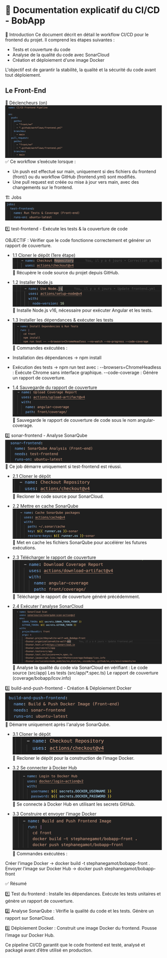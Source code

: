 # 📖 Documentation explicatif du CI/CD - BobApp

📌 Introduction
Ce document décrit en détail le workflow CI/CD pour le frontend du projet. Il comprend les étapes suivantes :

* Tests et couverture du code
* Analyse de la qualité du code avec SonarCloud
* Création et déploiement d'une image Docker

L'objectif est de garantir la stabilité, la qualité et la sécurité du code avant tout déploiement.

## Le Front-End

🎯 Déclencheurs (on)
![ok](assets/WF-SS-1.png)
✅ Ce workflow s’exécute lorsque :

* Un push est effectué sur main, uniquement si des fichiers du frontend (front/) ou du workflow GitHub (frontend.yml) sont modifiés.
* Une pull request est créée ou mise à jour vers main, avec des changements sur le frontend.

🏗️ Jobs
![ok](assets/WF-SS-2.png)

1️⃣ test-frontend - Exécute les tests & la couverture de code

OBJECTIF : Vérifier que le code fonctionne correctement et générer un rapport de couverture.

* 1.1 Cloner le dépôt (1ere étape)
![ok](assets/WF-SS-3.png)
📌 Récupère le code source du projet depuis GitHub.

* 1.2 Installer Node.js
![ok](assets/WF-SS-4.png)
📌 Installe Node.js v16, nécessaire pour exécuter Angular et les tests.

* 1.3 Installer les dépendances & exécuter les tests
![ok](assets/WF-SS-5.png)
📌 Commandes exécutées :
 * Installation des dépendances → npm install
 * Exécution des tests → npm run test avec :
  --browsers=ChromeHeadless : Exécute Chrome sans interface graphique.
  --code-coverage : Génère un rapport de couverture.

* 1.4 Sauvegarde du rapport de couverture
![ok](assets/WF-SS-6.png)
📌 Sauvegarde le rapport de couverture de code sous le nom angular-coverage.

2️⃣ sonar-frontend - Analyse SonarQube
![ok](assets/WF-SS-7.png)
📌 Ce job démarre uniquement si test-frontend est réussi.

* 2.1 Cloner le dépôt
![ok](assets/WF-SS-8.png)
📌 Recloner le code source pour SonarCloud.

* 2.2 Mettre en cache SonarQube
![ok](assets/WF-SS-9.png)
📌 Met en cache les fichiers SonarQube pour accélérer les futures exécutions.

* 2.3 Télécharger le rapport de couverture
![ok](assets/WF-SS-10.png)
📌 Télécharge le rapport de couverture généré précédemment.

* 2.4 Exécuter l'analyse SonarCloud
![ok](assets/WF-SS-11.png)
📌 Analyse la qualité du code via SonarCloud en vérifiant :
Le code source (src/app)
Les tests (src/app/*.spec.ts)
Le rapport de couverture (coverage/bobapp/lcov.info)

3️⃣ build-and-push-frontend - Création & Déploiement Docker
![ok](assets/WF-SS-12.png)
📌 Démarre uniquement après l'analyse SonarQube.

* 3.1 Cloner le dépôt
![ok](assets/WF-SS-13.png)
📌 Recloner le dépôt pour la construction de l’image Docker.

* 3.2 Se connecter à Docker Hub
![ok](assets/WF-SS-14.png)
📌 Se connecte à Docker Hub en utilisant les secrets GitHub.

* 3.3 Construire et envoyer l’image Docker
![ok](assets/WF-SS-15.png)
📌 Commandes exécutées :

Créer l’image Docker → docker build -t stephanegamot/bobapp-front .
Envoyer l’image sur Docker Hub → docker push stephanegamot/bobapp-front

✅ Résumé

1️⃣ Test du frontend :
Installe les dépendances.
Exécute les tests unitaires et génère un rapport de couverture.

2️⃣ Analyse SonarQube :
Vérifie la qualité du code et les tests.
Génère un rapport sur SonarCloud.

3️⃣ Déploiement Docker :
Construit une image Docker du frontend.
Pousse l’image sur Docker Hub.

Ce pipeline CI/CD garantit que le code frontend est testé, analysé et packagé avant d’être utilisé en production. 